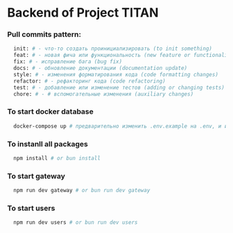 # Backend of Project TITAN

### Pull commits pattern:
```bash
  init: # - что-то создать проинициализировать (to init something)
  feat: # - новая фича или функциональность (new feature or functionality)
  fix: # - исправление бага (bug fix)
  docs: # - обновление документации (documentation update)
  style: # - изменения форматирования кода (code formatting changes)
  refactor: # - рефакторинг кода (code refactoring)
  test: # - добавление или изменение тестов (adding or changing tests)
  chore: # - # вспомогательные изменения (auxiliary changes)
```

### To start docker database
```bash
  docker-compose up # предварительно изменить .env.example на .env, и изменить поле .env DATABASE_URL под dcoke-compose.yml
```

### To instanll all packages
```bash
  npm install # or bun install
```

### To start gateway
```bash
  npm run dev gateway # or bun run dev gateway
```

### To start users
```bash
  npm run dev users # or bun run dev users
```
